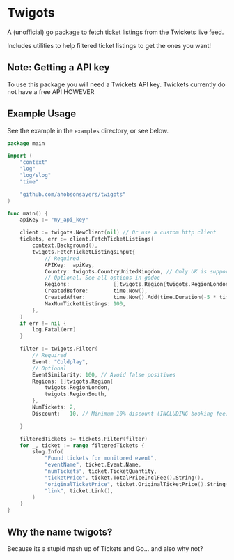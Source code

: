 # Twigots

A (unofficial) go package to fetch ticket listings from the Twickets live feed.

Includes utilities to help filtered ticket listings to get the ones you want!

## Note: Getting a API key

To use this package you will need a Twickets API key. Twickets currently do not have a free API HOWEVER

## Example Usage

See the example in the `examples` directory, or see below.

```go
package main

import (
	"context"
	"log"
	"log/slog"
	"time"

	"github.com/ahobsonsayers/twigots"
)

func main() {
	apiKey := "my_api_key"

	client := twigots.NewClient(nil) // Or use a custom http client
	tickets, err := client.FetchTicketListings(
		context.Background(),
		twigots.FetchTicketListingsInput{
			// Required
			APIKey:  apiKey,
			Country: twigots.CountryUnitedKingdom, // Only UK is supported at the moment
			// Optional. See all options in godoc
			Regions:              []twigots.Region{twigots.RegionLondon},
			CreatedBefore:        time.Now(),
			CreatedAfter:         time.Now().Add(time.Duration(-5 * time.Minute)), // 5 mins ago
			MaxNumTicketListings: 100,
		},
	)
	if err != nil {
		log.Fatal(err)
	}

	filter := twigots.Filter{
		// Required
		Event: "Coldplay",
		// Optional
		EventSimilarity: 100, // Avoid false positives
		Regions: []twigots.Region{
			twigots.RegionLondon,
			twigots.RegionSouth,
		},
		NumTickets: 2,
		Discount:   10, // Minimum 10% discount (INCLUDING booking fee)

	}

	filteredTickets := tickets.Filter(filter)
	for _, ticket := range filteredTickets {
		slog.Info(
			"Found tickets for monitored event",
			"eventName", ticket.Event.Name,
			"numTickets", ticket.TicketQuantity,
			"ticketPrice", ticket.TotalPriceInclFee().String(),
			"originalTicketPrice", ticket.OriginalTicketPrice().String(),
			"link", ticket.Link(),
		)
	}
}
```

## Why the name twigots?

Because its a stupid mash up of Tickets and Go... and also why not?
